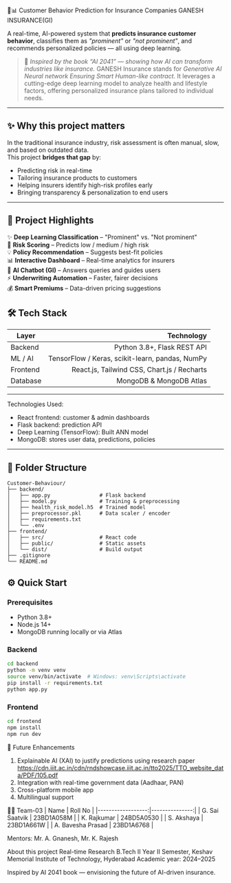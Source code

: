 🏥📊 Customer Behavior Prediction for Insurance Companies
GANESH INSURANCE(GI)

A real-time, AI-powered system that **predicts insurance customer behavior**, classifies them as *"prominent"* or *"not prominent"*, and recommends personalized policies — all using deep learning.

> 📖 *Inspired by the book “AI 2041” — showing how AI can transform industries like insurance.*
> GANESH Insurance stands for *Generative AI Neural network Ensuring Smart Human-like contract*.
> It leverages a cutting-edge deep learning model to analyze health and lifestyle factors, offering personalized insurance plans tailored to individual needs.
---

## ✨ Why this project matters

In the traditional insurance industry, risk assessment is often manual, slow, and based on outdated data.  
This project **bridges that gap** by:
- Predicting risk in real-time
- Tailoring insurance products to customers
- Helping insurers identify high-risk profiles early
- Bringing transparency & personalization to end users

---


## 🎯 Project Highlights

✨ **Deep Learning Classification** – "Prominent" vs. "Not prominent"  
🧮 **Risk Scoring** – Predicts low / medium / high risk  
💡 **Policy Recommendation** – Suggests best-fit policies  
📊 **Interactive Dashboard** – Real-time analytics for insurers  
🤖 **AI Chatbot (GI)** – Answers queries and guides users  
⚡ **Underwriting Automation** – Faster, fairer decisions  
💰 **Smart Premiums** – Data-driven pricing suggestions

## 🛠 Tech Stack

| Layer        | Technology                                     |
|--------------|-----------------------------------------------:|
| Backend      | Python 3.8+, Flask REST API                    |
| ML / AI      | TensorFlow / Keras, scikit-learn, pandas, NumPy|
| Frontend     | React.js, Tailwind CSS, Chart.js / Recharts    |
| Database     | MongoDB & MongoDB Atlas                        |

---

Technologies Used:
- React frontend: customer & admin dashboards
- Flask backend: prediction API
- Deep Learning (TensorFlow): Built ANN model
- MongoDB: stores user data, predictions, policies

---

## 📁 Folder Structure

```plaintext
Customer-Behaviour/
├── backend/
│   ├── app.py                # Flask backend
│   ├── model.py              # Training & preprocessing
│   ├── health_risk_model.h5  # Trained model
│   ├── preprocessor.pkl      # Data scaler / encoder
│   ├── requirements.txt
│   └── .env
├── frontend/
│   ├── src/                  # React code
│   ├── public/               # Static assets
│   └── dist/                 # Build output
├── .gitignore
└── README.md
```

## ⚙️ Quick Start

### Prerequisites
- Python 3.8+
- Node.js 14+
- MongoDB running locally or via Atlas

### Backend
```bash
cd backend
python -m venv venv
source venv/bin/activate  # Windows: venv\Scripts\activate
pip install -r requirements.txt
python app.py
```
### Frontend
```bash
cd frontend
npm install
npm run dev
```

🌱 Future Enhancements
1. Explainable AI (XAI) to justify predictions using research paper
https://cdn.iiit.ac.in/cdn/rndshowcase.iiit.ac.in/tto2025/TTO_website_data/PDF/105.pdf
2. Integration with real-time government data (Aadhaar, PAN)
3. Cross-platform mobile app
4. Multilingual support

👨‍💻 Team-03
| Name              | Roll No        |
|------------------:|---------------:|
| G. Sai Saatvik    | 23BD1A058M     |
| K. Rajkumar       | 24BD5A0530     |
| S. Akshaya        | 23BD1A661W     |
| A. Bavesha Prasad | 23BD1A6768     |


Mentors: Mr. A. Gnanesh, Mr. K. Rajesh

About this project
Real-time Research
B.Tech II Year II Semester, Keshav Memorial Institute of Technology, Hyderabad
Academic year: 2024–2025

Inspired by AI 2041 book — envisioning the future of AI-driven insurance.

